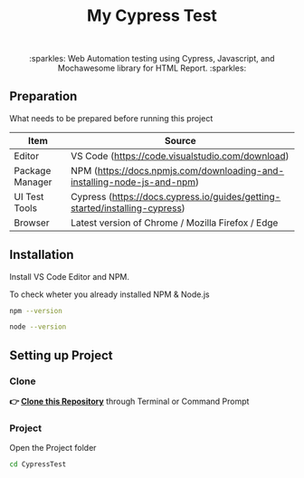 <h1 align="center">My Cypress Test</h1></br>

<p align="center">
:sparkles: Web Automation testing using Cypress, Javascript, and Mochawesome library for HTML Report. :sparkles:
</p>

## Preparation

What needs to be prepared before running this project

| Item           | Source                                                         |
| -------------- | ------------------------------------------------------------ |
| Editor         | VS Code (https://code.visualstudio.com/download) |
| Package Manager| NPM (https://docs.npmjs.com/downloading-and-installing-node-js-and-npm) |
| UI Test Tools  | Cypress (https://docs.cypress.io/guides/getting-started/installing-cypress) |
| Browser        | Latest version of Chrome / Mozilla Firefox / Edge  |

## Installation

Install VS Code Editor and NPM.

To check wheter you already installed NPM & Node.js

```Bash
npm --version
```
```Bash
node --version
```

## Setting up Project

### Clone

**👉 [Clone this Repository](https://github.com/Fatimazza/MyCypressTest/)** through Terminal or Command Prompt

### Project

Open the Project folder

```Bash
cd CypressTest
```
